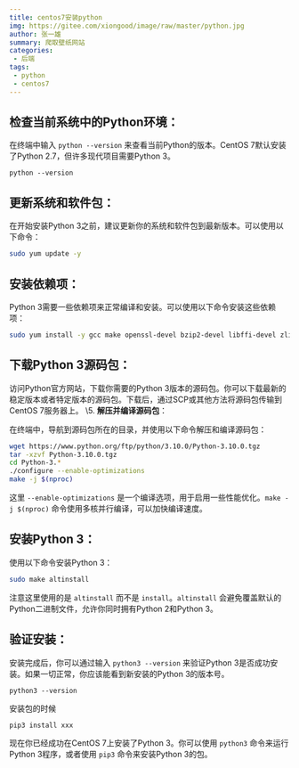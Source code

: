 ```yaml
---
title: centos7安装python
img: https://gitee.com/xiongood/image/raw/master/python.jpg
author: 张一雄
summary: 爬取壁纸网站
categories:
 - 后端
tags:
 - python
 - centos7
---
```


## 检查当前系统中的Python环境：

在终端中输入 `python --version` 来查看当前Python的版本。CentOS 7默认安装了Python 2.7，但许多现代项目需要Python 3。

```shell
python --version
```

## 更新系统和软件包：

在开始安装Python 3之前，建议更新你的系统和软件包到最新版本。可以使用以下命令：

```bash
sudo yum update -y
```

## 安装依赖项：

Python 3需要一些依赖项来正常编译和安装。可以使用以下命令安装这些依赖项：

```bash
sudo yum install -y gcc make openssl-devel bzip2-devel libffi-devel zlib-devel
```

## 下载Python 3源码包：

访问Python官方网站，下载你需要的Python 3版本的源码包。你可以下载最新的稳定版本或者特定版本的源码包。下载后，通过SCP或其他方法将源码包传输到CentOS 7服务器上。
\5. **解压并编译源码包**：

在终端中，导航到源码包所在的目录，并使用以下命令解压和编译源码包：

```bash
wget https://www.python.org/ftp/python/3.10.0/Python-3.10.0.tgz
tar -xzvf Python-3.10.0.tgz
cd Python-3.*  
./configure --enable-optimizations  
make -j $(nproc)
```

这里 `--enable-optimizations` 是一个编译选项，用于启用一些性能优化。`make -j $(nproc)` 命令使用多核并行编译，可以加快编译速度。

## 安装Python 3：

使用以下命令安装Python 3：

```bash
sudo make altinstall
```

注意这里使用的是 `altinstall` 而不是 `install`。`altinstall` 会避免覆盖默认的Python二进制文件，允许你同时拥有Python 2和Python 3。

## 验证安装：

安装完成后，你可以通过输入 `python3 --version` 来验证Python 3是否成功安装。如果一切正常，你应该能看到新安装的Python 3的版本号。

```shell
python3 --version
```

安装包的时候

```shell
pip3 install xxx
```

现在你已经成功在CentOS 7上安装了Python 3。你可以使用 `python3` 命令来运行Python 3程序，或者使用 `pip3` 命令来安装Python 3的包。

